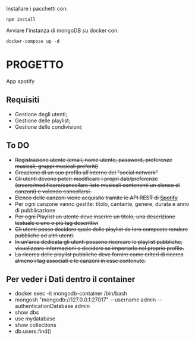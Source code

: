 Installare i pacchetti con: 
```
npm install
```
Avviare l'instanza di mongoDB su docker con: 
```
docker-compose up -d
```

# PROGETTO
App spotify

## Requisiti
- Gestione degli utenti;
- Gestione delle playlist;
- Gestione delle condivisioni;

## To DO

- ~~Registrazione utente (email, nome utente, password, preferenze musicali,  gruppi musicali preferiti)~~
- ~~Creazione di un suo profilo all'interno del "social network"~~
- ~~Gli utenti devono poter: modificare i propri dati/preferenze (creare/modificare/cancellare liste musicali contenenti un elenco di canzoni) e volendo cancellarsi.~~
- ~~Elenco delle canzoni viene acquisito tramite le API REST di [Spotify](https:////developer.spotify.com/documentation/web-api/reference)~~
- Per ogni canzone vanno gestite: titolo, cantante, genere, durata e anno di pubblicazione
- ~~Per ogni Playlist un utente deve inserire un titolo, una descrizione testuale e uno o più tag descrittivi~~
- ~~Gli utenti posso decidere quale delle playlist da loro composte rendere pubbliche ad altri utenti.~~
- ~~In un'area dedicata gli utenti possono ricercare le playlist pubbliche, visualizzare informazioni e decidere se importarle nel proprio profilo.~~
- ~~La ricerca delle playlist pubbliche deve fornire come criteri di ricerca almeno i tag associati e le canzoni in esse contenute.~~

## Per veder i Dati dentro il container

- docker exec -it mongodb-container /bin/bash
- mongosh "mongodb://127.0.0.1:27017" --username admin --authenticationDatabase admin
- show dbs
- use mydatabase
- show collections
- db.users.find()